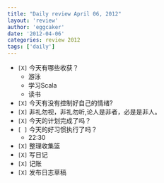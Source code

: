 ```yaml
---
title: "Daily review April 06, 2012" 
layout: 'review'
author: 'eggcaker'
date: '2012-04-06'
categories: review 2012
tags: ['daily']
---
```



  * `[X]` 今天有哪些收获？ 
    * 游泳 
    * 学习Scala 
    * 读书 
  * `[X]` 今天有没有控制好自己的情绪? 
  * `[X]` 非礼勿视，非礼勿听,论人是非者，必是是非人。 
  * `[X]` 今天的计划完成了吗？ 
  * `[ ]` 今天的好习惯执行了吗？ 
    * 22:30 
  * `[X]` 整理收集篮 
  * `[X]` 写日记 
  * `[X]` 记账 
  * `[X]` 发布日志草稿 

